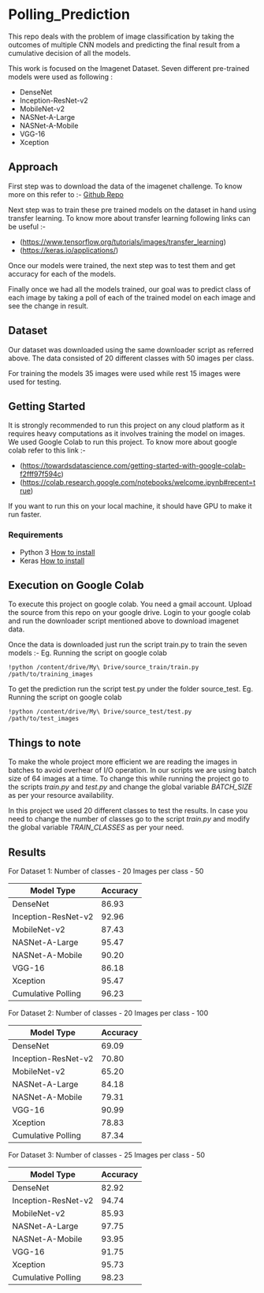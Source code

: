 # Polling_Prediction
This repo deals with the problem of image classification by taking the outcomes of multiple CNN models and predicting the final result from a cumulative decision of all the models.

This work is focused on the Imagenet Dataset. Seven different pre-trained models were used as following :

* DenseNet
* Inception-ResNet-v2
* MobileNet-v2
* NASNet-A-Large
* NASNet-A-Mobile
* VGG-16
* Xception

## Approach
First step was to download the data of the imagenet challenge. To know more on this refer to :-
[Github Repo](https://github.com/mf1024/ImageNet-Datasets-Downloader.git)

Next step was to train these pre trained models on the dataset in hand using transfer learning. To know more about transfer learning following links can be useful :-
* (https://www.tensorflow.org/tutorials/images/transfer_learning)
* (https://keras.io/applications/)

Once our models were trained, the next step was to test them and get accuracy for each of the models. 

Finally once we had all the models trained, our goal was to predict class of each image by taking a poll of each of the trained model on each image and see the change in result. 

## Dataset
Our dataset was downloaded using the same downloader script as referred above. 
The data consisted of 20 different classes with 50 images per class. 

For training the models 35 images were used while rest 15 images were used for testing.


## Getting Started

It is strongly recommended to run this project on any cloud platform as it requires heavy computations as it involves training the model on images. We used Google Colab to run this project. To know more about google colab refer to this link :-

* (https://towardsdatascience.com/getting-started-with-google-colab-f2fff97f594c)
* (https://colab.research.google.com/notebooks/welcome.ipynb#recent=true)

If you want to run this on your local machine, it should have GPU to make it run faster.

### Requirements
* Python 3 [How to install](http://ubuntuhandbook.org/index.php/2017/07/install-python-3-6-1-in-ubuntu-16-04-lts/)
* Keras [How to install](https://github.com/hsekia/learning-keras/wiki/How-to-install-Keras-to-Ubuntu-18.04)




## Execution on Google Colab

To execute this project on google colab. You need a gmail account. Upload the source from this repo on your google drive. Login to your google colab and run the downloader script mentioned above to download imagenet data. 

Once the data is downloaded just run the script train.py to train the seven models :-
Eg. Running the script on google colab 
```
!python /content/drive/My\ Drive/source_train/train.py /path/to/training_images
```

To get the prediction run the script test.py under the folder source_test.
Eg. Running the script on google colab
```
!python /content/drive/My\ Drive/source_test/test.py /path/to/test_images
```

## Things to note

To make the whole project more efficient we are reading the images in batches to avoid overhear of I/O operation. 
In our scripts we are using batch size of 64 images at a time. To change this while running the project go to the scripts *train.py* and *test.py* and change the global variable *BATCH_SIZE* as per your resource availability.

In this project we used 20 different classes to test the results. In case you need to change the number of classes go to the script *train.py* and modify the global variable *TRAIN_CLASSES* as per your need.


## Results

For Dataset 1:
Number of classes - 20
Images per class - 50
 
|Model Type|Accuracy|
|---|---|
|DenseNet|86.93|
|Inception-ResNet-v2|92.96|
|MobileNet-v2|87.43|
|NASNet-A-Large|95.47|
|NASNet-A-Mobile|90.20|
|VGG-16|86.18|
|Xception|95.47|
|Cumulative Polling|96.23|

For Dataset 2:
Number of classes - 20
Images per class - 100
 
|Model Type|Accuracy|
|---|---|
|DenseNet|69.09|
|Inception-ResNet-v2|70.80|
|MobileNet-v2|65.20|
|NASNet-A-Large|84.18|
|NASNet-A-Mobile|79.31|
|VGG-16|90.99|
|Xception|78.83|
|Cumulative Polling|87.34|

For Dataset 3:
Number of classes - 25
Images per class - 50
 
|Model Type|Accuracy|
|---|---|
|DenseNet|82.92|
|Inception-ResNet-v2|94.74|
|MobileNet-v2|85.93|
|NASNet-A-Large|97.75|
|NASNet-A-Mobile|93.95|
|VGG-16|91.75|
|Xception|95.73|
|Cumulative Polling|98.23|
